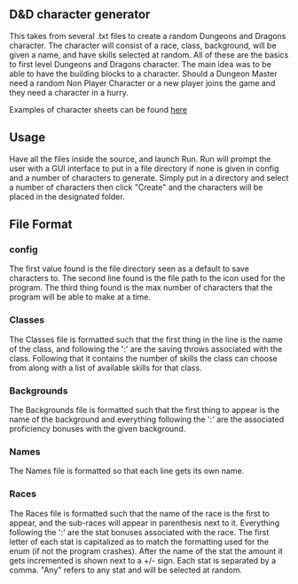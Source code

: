 ## D&D character generator
This takes from several .txt files to create a random Dungeons and Dragons character. The 
character will consist of a race, class, background, will be given a name, and have skills selected
at random. All of these are the basics to first level Dungeons and Dragons character. The main idea
was to be able to have the building blocks to a character. Should a Dungeon Master need a random
Non Player Character or a new player joins the game and they need a character in a hurry.

Examples of character sheets can be found [here](https://dnd.wizards.com/articles/features/character_sheets)

## Usage
Have all the files inside the source, and launch Run. Run will prompt the user
with a GUI interface to put in a file directory if none is given in config and a number of
characters to generate. Simply put in a directory and select a number of characters then click
"Create" and the characters will be placed in the designated folder.

## File Format
### config 
The first value found is the file directory seen as a default to save characters to. The second 
line found is the file path to the icon used for the program. The third thing found is the max 
number of characters that the program will be able to make at a time.
### Classes
The Classes file is formatted such that the first thing in the line is the name of the class, and 
following the ':' are the saving throws associated with the class. Following that it contains the
number of skills the class can choose from along with a list of available skills for that class.
### Backgrounds 
The Backgrounds file is formatted such that the first thing to appear is the name of the background
and everything following the ':' are the associated proficiency bonuses with the given background.
### Names
The Names file is formatted so that each line gets its own name.
### Races
The Races file is formatted such that the name of the race is the first to appear, and the sub-races
will appear in parenthesis next to it. Everything following the ':' are the stat bonuses associated
with the race. The first letter of each stat is capitalized as to match the formatting used for the
enum (if not the program crashes). After the name of the stat the amount it gets incremented is
shown next to a +/- sign. Each stat is separated by a comma. "Any" refers to any stat and will
be selected at random.


